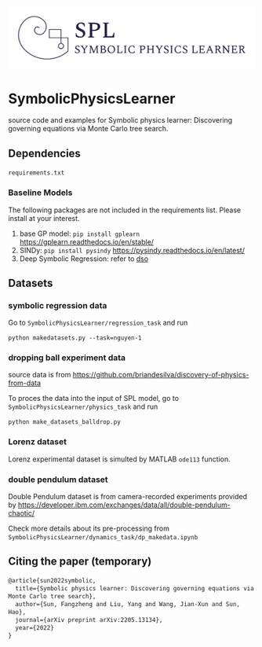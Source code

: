 ![logo](spl-logo.png)

# SymbolicPhysicsLearner

source code and examples for Symbolic physics learner: Discovering governing equations via Monte Carlo tree search. 

## Dependencies

`requirements.txt`

### Baseline Models
The following packages are not included in the requirements list. Please install at your interest. 

1. base GP model: `pip install gplearn` https://gplearn.readthedocs.io/en/stable/
2. SINDy: `pip install pysindy` https://pysindy.readthedocs.io/en/latest/
3. Deep Symbolic Regression: refer to [dso](https://github.com/brendenpetersen/deep-symbolic-optimization)

## Datasets
### symbolic regression data
Go to  `SymbolicPhysicsLearner/regression_task` and run
```
python makedatasets.py --task=nguyen-1
```
### dropping ball experiment data 
source data is from https://github.com/briandesilva/discovery-of-physics-from-data

To proces the data into the input of SPL model, go to  `SymbolicPhysicsLearner/physics_task` and run
```
python make_datasets_balldrop.py
```
### Lorenz dataset
Lorenz experimental dataset is simulted by MATLAB `ode113` function. 

### double pendulum dataset
Double Pendulum dataset is from camera-recorded experiments provided by https://developer.ibm.com/exchanges/data/all/double-pendulum-chaotic/

Check more details about its pre-processing from `SymbolicPhysicsLearner/dynamics_task/dp_makedata.ipynb`



## Citing the paper (temporary) 
```
@article{sun2022symbolic,
  title={Symbolic physics learner: Discovering governing equations via Monte Carlo tree search},
  author={Sun, Fangzheng and Liu, Yang and Wang, Jian-Xun and Sun, Hao},
  journal={arXiv preprint arXiv:2205.13134},
  year={2022}
}
```
